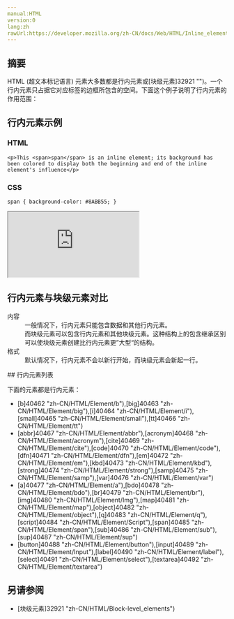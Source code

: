 ```yaml
---
manual:HTML
version:0
lang:zh
rawUrl:https://developer.mozilla.org/zh-CN/docs/Web/HTML/Inline_elements
---
```





## 摘要<a name="Summary"></a>


HTML (超文本标记语言) 元素大多数都是行内元素或[块级元素]32921 "")。一个行内元素只占据它对应标签的边框所包含的空间。下面这个例子说明了行内元素的作用范围：


## 行内元素示例<a name="Inline_example"></a>

### HTML<a name="HTML"></a>

```
<p>This <span>span</span> is an inline element; its background has been colored to display both the beginning and end of the inline element's influence</p>
```

### CSS<a name="CSS"></a>

```
span { background-color: #8ABB55; }
```


<iframe src='https://mdn.mozillademos.org/zh-CN/docs/Web/HTML/Inline_elemente$samples/Inline_example?revision=831739' width='null' height='null'></iframe>



## 行内元素与块级元素对比<a name="行内元素与块级元素对比"></a>
<dl><dt id=''>内容</dt><dd>一般情况下，行内元素只能包含数据和其他行内元素。</dd><dd>而块级元素可以包含行内元素和其他块级元素。这种结构上的包含继承区别可以使块级元素创建比行内元素更”大型“的结构。</dd><dt id=''>格式</dt><dd>默认情况下，行内元素不会以新行开始，而块级元素会新起一行。</dd></dl>
## 行内元素列表<a name="Elements"></a>


下面的元素都是行内元素：


* [b]40462 "zh-CN/HTML/Element/b"),[big]40463 "zh-CN/HTML/Element/big"),[i]40464 "zh-CN/HTML/Element/i"),[small]40465 "zh-CN/HTML/Element/small"),[tt]40466 "zh-CN/HTML/Element/tt")
* [abbr]40467 "zh-CN/HTML/Element/abbr"),[acronym]40468 "zh-CN/HTML/Element/acronym"),[cite]40469 "zh-CN/HTML/Element/cite"),[code]40470 "zh-CN/HTML/Element/code"),[dfn]40471 "zh-CN/HTML/Element/dfn"),[em]40472 "zh-CN/HTML/Element/em"),[kbd]40473 "zh-CN/HTML/Element/kbd"),[strong]40474 "zh-CN/HTML/Element/strong"),[samp]40475 "zh-CN/HTML/Element/samp"),[var]40476 "zh-CN/HTML/Element/var")
* [a]40477 "zh-CN/HTML/Element/a"),[bdo]40478 "zh-CN/HTML/Element/bdo"),[br]40479 "zh-CN/HTML/Element/br"),[img]40480 "zh-CN/HTML/Element/Img"),[map]40481 "zh-CN/HTML/Element/map"),[object]40482 "zh-CN/HTML/Element/object"),[q]40483 "zh-CN/HTML/Element/q"),[script]40484 "zh-CN/HTML/Element/Script"),[span]40485 "zh-CN/HTML/Element/span"),[sub]40486 "zh-CN/HTML/Element/sub"),[sup]40487 "zh-CN/HTML/Element/sup")
* [button]40488 "zh-CN/HTML/Element/button"),[input]40489 "zh-CN/HTML/Element/Input"),[label]40490 "zh-CN/HTML/Element/label"),[select]40491 "zh-CN/HTML/Element/select"),[textarea]40492 "zh-CN/HTML/Element/textarea")

## 另请参阅<a name="See_also"></a>

* [块级元素]32921 "zh-CN/HTML/Block-level_elements")



